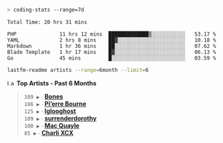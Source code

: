 ```zsh
> coding-stats --range=7d
```

<!--START_SECTION:waka-->

```text
Total Time: 20 hrs 31 mins

PHP              11 hrs 12 mins  █████████████▒░░░░░░░░░░░   53.17 %
YAML             2 hrs 8 mins    ██▓░░░░░░░░░░░░░░░░░░░░░░   10.18 %
Markdown         1 hr 36 mins    ██░░░░░░░░░░░░░░░░░░░░░░░   07.62 %
Blade Template   1 hr 17 mins    █▓░░░░░░░░░░░░░░░░░░░░░░░   06.13 %
Go               45 mins         █░░░░░░░░░░░░░░░░░░░░░░░░   03.59 %
```

<!--END_SECTION:waka-->

```zsh
lastfm-readme artists --range=6month --limit=6
```

<!--START_LASTFM_ARTISTS:{"period": "6month", "rows": 6}-->
<a href="https://last.fm" target="_blank"><img src="https://user-images.githubusercontent.com/17434202/215290617-e793598d-d7c9-428f-9975-156db1ba89cc.svg" alt="Last.fm Logo" width="18" height="13"/></a> **Top Artists - Past 6 Months**

> `389 ▶️` ∙ **[Bones](https://www.last.fm/music/Bones)**<br/>
> `186 ▶️` ∙ **[Pi’erre Bourne](https://www.last.fm/music/Pi%E2%80%99erre+Bourne)**<br/>
> `125 ▶️` ∙ **[Iglooghost](https://www.last.fm/music/Iglooghost)**<br/>
> `109 ▶️` ∙ **[surrenderdorothy](https://www.last.fm/music/surrenderdorothy)**<br/>
> `100 ▶️` ∙ **[Mac Quayle](https://www.last.fm/music/Mac+Quayle)**<br/>
> `85 ▶️` ∙ **[Charli XCX](https://www.last.fm/music/Charli+XCX)**<br/>
<!--END_LASTFM_ARTISTS-->
